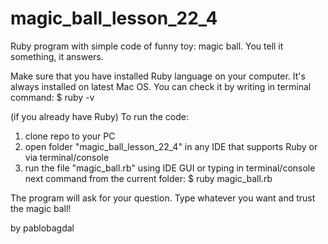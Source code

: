 # magic_ball_lesson_22_4
Ruby program with simple code of funny toy: magic ball. You tell it something, it answers.

Make sure that you have installed Ruby language on your computer.
It's always installed on latest Mac OS. You can check it by writing in terminal command: 
$ ruby -v

(if you already have Ruby)
To run the code:
1. clone repo to your PC 
2. open folder "magic_ball_lesson_22_4" in any IDE that supports Ruby or via terminal/console
3. run the file "magic_ball.rb" using IDE GUI or typing in terminal/console next command from the current folder:
$ ruby magic_ball.rb

The program will ask for your question.
Type whatever you want and trust the magic ball!

by pablobagdal